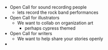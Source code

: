 - Open Call for sound recording people
	- lets record the rock band performances
- Open Call for illustrators
	- We want to collab on organization art
		- perhaps cypress themed
- Open Call for writers
	- We want to help share your stories openly
-